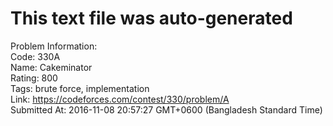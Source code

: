 # This text file was auto-generated  
  
Problem Information:  
Code: 330A  
Name: Cakeminator  
Rating: 800  
Tags: brute force, implementation  
Link: https://codeforces.com/contest/330/problem/A  
Submitted At: 2016-11-08 20:57:27 GMT+0600 (Bangladesh Standard Time)  
